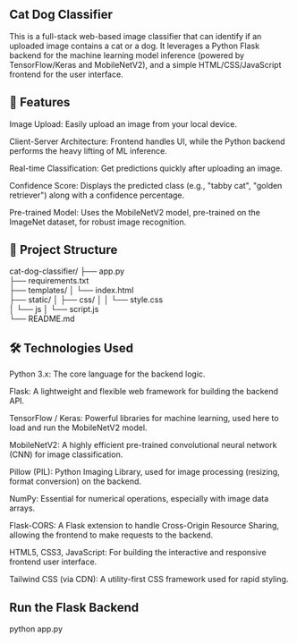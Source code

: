 ## Cat Dog Classifier 
This is a full-stack web-based image classifier that can identify if an uploaded image contains a cat or a dog. It leverages a Python Flask backend for the machine learning model inference (powered by TensorFlow/Keras and MobileNetV2), and a simple HTML/CSS/JavaScript frontend for the user interface.

## 🚀 Features
Image Upload: Easily upload an image from your local device.

Client-Server Architecture: Frontend handles UI, while the Python backend performs the heavy lifting of ML inference.

Real-time Classification: Get predictions quickly after uploading an image.

Confidence Score: Displays the predicted class (e.g., "tabby cat", "golden retriever") along with a confidence percentage.

Pre-trained Model: Uses the MobileNetV2 model, pre-trained on the ImageNet dataset, for robust image recognition.

## 📁 Project Structure
cat-dog-classifier/
├── app.py                  
├── requirements.txt        
├── templates/
│   └── index.html          
├── static/
│   ├── css/
│   │   └── style.css       
│   └── js
│       └── script.js       
└── README.md 

## 🛠️ Technologies Used
Python 3.x: The core language for the backend logic.

Flask: A lightweight and flexible web framework for building the backend API.

TensorFlow / Keras: Powerful libraries for machine learning, used here to load and run the MobileNetV2 model.

MobileNetV2: A highly efficient pre-trained convolutional neural network (CNN) for image classification.

Pillow (PIL): Python Imaging Library, used for image processing (resizing, format conversion) on the backend.

NumPy: Essential for numerical operations, especially with image data arrays.

Flask-CORS: A Flask extension to handle Cross-Origin Resource Sharing, allowing the frontend to make requests to the backend.

HTML5, CSS3, JavaScript: For building the interactive and responsive frontend user interface.

Tailwind CSS (via CDN): A utility-first CSS framework used for rapid styling.



 ## Run the Flask Backend

python app.py
